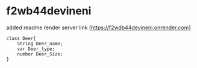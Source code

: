 # f2wb44devineni
added readme
render server link [https://f2wdb44devineni.onrender.com]

```
class Deer{
    String Deer_name;
    var Deer_type;
    number Deer_Size;
}
